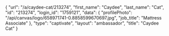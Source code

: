 {
    "url": "\/a\/caydee-cat\/213274",
    "first_name": "Caydee",
    "last_name": "Cat",
    "id": "213274",
    "login_id": "1759121",
    "data": {
        "profilePhoto": "\/api\/canvas\/logo\/658971741-0.8858599670697.jpg",
        "job_title": "Mattress Associate"
    },
    "type": "captivate",
    "layout": "ambassador",
    "title": "Caydee Cat"
}